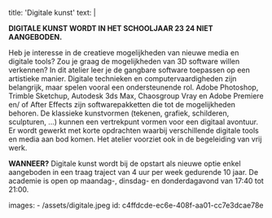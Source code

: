 title: 'Digitale kunst'
text: |
  <p><strong>DIGITALE KUNST WORDT IN HET SCHOOLJAAR 23 24 NIET AANGEBODEN.</strong><strong></strong><br>
  </p>
  <p>Heb je interesse in de creatieve mogelijkheden van
  nieuwe media en digitale tools? Zou je graag de
  mogelijkheden van 3D software willen verkennen? In
  dit atelier leer je de gangbare software toepassen op
  een artistieke manier.
  Digitale technieken en computervaardigheden zijn
  belangrijk, maar spelen vooral een ondersteunende
  rol. Adobe Photoshop, Trimble Sketchup, Autodesk
  3ds Max, Chaosgroup Vray en Adobe Premiere en/
  of After Effects zijn softwarepakketten die tot de
  mogelijkheden behoren. De klassieke kunstvormen
  (tekenen, grafiek, schilderen, sculpturen, ...) kunnen
  een vertrekpunt vormen voor een digitaal avontuur.
  Er wordt gewerkt met korte opdrachten waarbij
  verschillende digitale tools en media aan bod komen.
  Het atelier voorziet ook in de begeleiding van vrij werk.
  </p>
  <p><strong>WANNEER?</strong> Digitale kunst wordt bij de opstart als
  nieuwe optie enkel aangeboden in een traag traject
  van 4 uur per week gedurende 10 jaar.
  De academie is open op maandag-, dinsdag- en
  donderdagavond van 17:40 tot 21:00.
  </p>
images:
  - /assets/digitale.jpeg
id: c4ffdcde-ec6e-408f-aa01-cc7e3dcae78e
